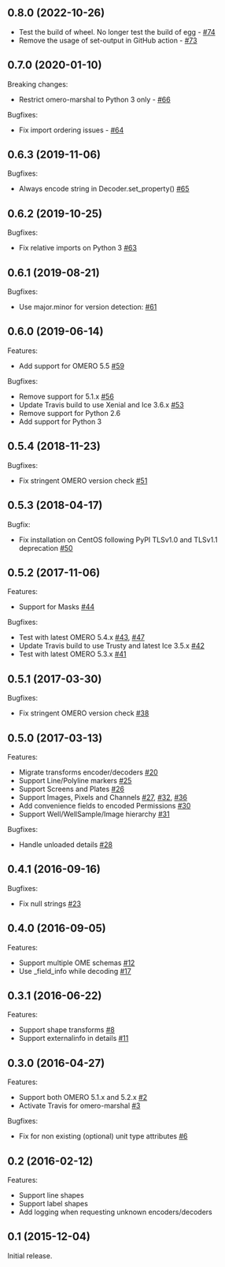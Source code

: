 ## 0.8.0 (2022-10-26)

 - Test the build of wheel. No longer test the build of egg  - [#74](https://github.com/ome/omero-marshal/pull/74)
 - Remove the usage of set-output in GitHub action - [#73](https://github.com/ome/omero-marshal/pull/73)
 
## 0.7.0 (2020-01-10)

Breaking changes:

 - Restrict omero-marshal to Python 3 only - [#66](https://github.com/ome/omero-marshal/pull/66)

Bugfixes:

 - Fix import ordering issues - [#64](https://github.com/ome/omero-marshal/pull/64)

## 0.6.3 (2019-11-06)

Bugfixes:

  - Always encode string in Decoder.set_property() [#65](https://github.com/ome/omero-marshal/pull/65)

## 0.6.2 (2019-10-25)

Bugfixes:

  - Fix relative imports on Python 3 [#63](https://github.com/ome/omero-marshal/pull/63)

## 0.6.1 (2019-08-21)

Bugfixes:

  - Use major.minor for version detection:  [#61](https://github.com/ome/omero-marshal/pull/61)

## 0.6.0 (2019-06-14)

Features:

  - Add support for OMERO 5.5 [#59](https://github.com/ome/omero-marshal/pull/59)

Bugfixes:

  - Remove support for 5.1.x [#56](https://github.com/ome/omero-marshal/pull/56)
  - Update Travis build to use Xenial and Ice 3.6.x [#53](https://github.com/ome/omero-marshal/pull/53)
  - Remove support for Python 2.6
  - Add support for Python 3

## 0.5.4 (2018-11-23)

Bugfixes:

  - Fix stringent OMERO version check [#51](https://github.com/ome/omero-marshal/pull/51)

## 0.5.3 (2018-04-17)

Bugfix:

  - Fix installation on CentOS following PyPI TLSv1.0 and TLSv1.1 deprecation [#50](https://github.com/ome/omero-marshal/pull/50)

## 0.5.2 (2017-11-06)

Features:

  - Support for Masks [#44](https://github.com/ome/omero-marshal/pull/44)

Bugfixes:

  - Test with latest OMERO 5.4.x [#43](https://github.com/ome/omero-marshal/pull/43), [#47](https://github.com/ome/omero-marhsal/pull/47)
  - Update Travis build to use Trusty and latest Ice 3.5.x [#42](https://github.com/ome/omero-marshal/pull/42)
  - Test with latest OMERO 5.3.x [#41](https://github.com/ome/omero-marshal/pull/41)

## 0.5.1 (2017-03-30)

Bugfixes:

  - Fix stringent OMERO version check [#38](https://github.com/ome/omero-marshal/pull/38)

## 0.5.0 (2017-03-13)

Features:

  - Migrate transforms encoder/decoders [#20](https://github.com/ome/omero-marshal/pull/20)
  - Support Line/Polyline markers [#25](https://github.com/ome/omero-marshal/pull/25)
  - Support Screens and Plates [#26](https://github.com/ome/omero-marshal/pull/26)
  - Support Images, Pixels and Channels [#27](https://github.com/ome/omero-marshal/pull/27), [#32](https://github.com/ome/omero-marhsal/pull/32), [#36](https://github.com/ome/omero-marhsal/pull/36)
  - Add convenience fields to encoded Permissions [#30](https://github.com/ome/omero-marshal/pull/30)
  - Support Well/WellSample/Image hierarchy [#31](https://github.com/ome/omero-marshal/pull/31)

Bugfixes:

  - Handle unloaded details [#28](https://github.com/ome/omero-marshal/pull/28)

## 0.4.1 (2016-09-16)

Bugfixes:

  - Fix null strings [#23](https://github.com/ome/omero-marshal/pull/23)

## 0.4.0 (2016-09-05)

Features:

  - Support multiple OME schemas [#12](https://github.com/ome/omero-marshal/pull/12)
  - Use _field_info while decoding [#17](https://github.com/ome/omero-marshal/pull/17)

## 0.3.1 (2016-06-22)

Features:

  - Support shape transforms [#8](https://github.com/ome/omero-marshal/pull/8)
  - Support externalinfo in details [#11](https://github.com/ome/omero-marshal/pull/11)

## 0.3.0 (2016-04-27)

Features:

  - Support both OMERO 5.1.x and 5.2.x [#2](https://github.com/ome/omero-marshal/pull/2)
  - Activate Travis for omero-marshal [#3](https://github.com/ome/omero-marshal/pull/3)

Bugfixes:

  - Fix for non existing (optional) unit type attributes [#6](https://github.com/ome/omero-marshal/pull/6)

## 0.2 (2016-02-12)

Features:

  - Support line shapes
  - Support label shapes
  - Add logging when requesting unknown encoders/decoders

## 0.1 (2015-12-04)

Initial release.
